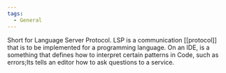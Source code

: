 ```yaml
---
tags:
  - General
---
```

Short for Language Server Protocol. LSP is a communication [[protocol]] that is to be implemented for a programming language. On an IDE, is a something that defines how to interpret certain patterns in Code, such as errors;Its tells an editor how to ask questions to a service.